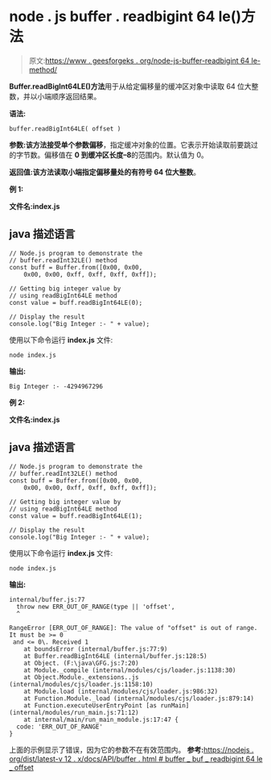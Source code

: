 # node . js buffer . readbigint 64 le()方法

> 原文:[https://www . geesforgeks . org/node-js-buffer-readbigint 64 le-method/](https://www.geeksforgeeks.org/node-js-buffer-readbigint64le-method/)

**Buffer.readBigInt64LE()方法**用于从给定偏移量的缓冲区对象中读取 64 位大整数，并以小端顺序返回结果。

**语法:**

```
buffer.readBigInt64LE( offset )
```

**参数:**该方法接受单个参数**偏移**，指定缓冲对象的位置。它表示开始读取前要跳过的字节数。偏移值在 **0 到缓冲区长度–8**的范围内。默认值为 0。

**返回值:**该方法读取小端指定偏移量处的有符号 64 位**大整数**。

**例 1:**

**文件名:index.js**

## java 描述语言

```
// Node.js program to demonstrate the
// buffer.readInt32LE() method
const buff = Buffer.from([0x00, 0x00,
    0x00, 0x00, 0xff, 0xff, 0xff, 0xff]);

// Getting big integer value by
// using readBigInt64LE method
const value = buff.readBigInt64LE(0);

// Display the result
console.log("Big Integer :- " + value);
```

使用以下命令运行 **index.js** 文件:

```
node index.js
```

**输出:**

```
Big Integer :- -4294967296
```

**例 2:**

**文件名:index.js**

## java 描述语言

```
// Node.js program to demonstrate the
// buffer.readInt32LE() method
const buff = Buffer.from([0x00, 0x00,
    0x00, 0x00, 0xff, 0xff, 0xff, 0xff]);

// Getting big integer value by
// using readBigInt64LE method
const value = buff.readBigInt64LE(1);

// Display the result
console.log("Big Integer :- " + value);
```

使用以下命令运行 **index.js** 文件:

```
node index.js
```

**输出:**

```
internal/buffer.js:77
  throw new ERR_OUT_OF_RANGE(type || 'offset',
  ^

RangeError [ERR_OUT_OF_RANGE]: The value of "offset" is out of range. It must be >= 0
 and <= 0\. Received 1
    at boundsError (internal/buffer.js:77:9)
    at Buffer.readBigInt64LE (internal/buffer.js:128:5)
    at Object. (F:\java\GFG.js:7:20)
    at Module._compile (internal/modules/cjs/loader.js:1138:30)
    at Object.Module._extensions..js (internal/modules/cjs/loader.js:1158:10)
    at Module.load (internal/modules/cjs/loader.js:986:32)
    at Function.Module._load (internal/modules/cjs/loader.js:879:14)
    at Function.executeUserEntryPoint [as runMain] (internal/modules/run_main.js:71:12)
    at internal/main/run_main_module.js:17:47 {
  code: 'ERR_OUT_OF_RANGE'
}
```

上面的示例显示了错误，因为它的参数不在有效范围内。
**参考:**[https://nodejs . org/dist/latest-v 12 . x/docs/API/buffer . html # buffer _ buf _ readbigint 64 le _ offset](https://nodejs.org/dist/latest-v12.x/docs/api/buffer.html#buffer_buf_readbigint64le_offset)